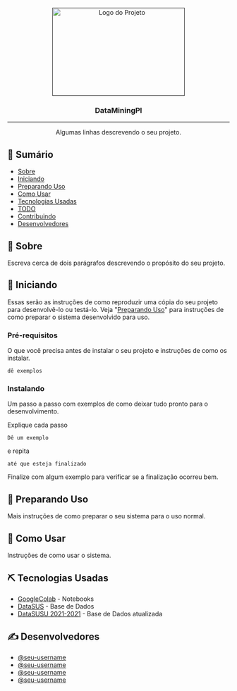 <p align="center">
  <a href="" rel="noopener">
  <img width=300px height=200px src="./imagens/logo.png" alt="Logo do Projeto"></a>
</p>

<h3 align="center">DataMiningPI</h3>

---

<p align="center"> Algumas linhas descrevendo o seu projeto.
    <br>
</p>

## 📝 Sumário

- [Sobre](#sobre)
- [Iniciando](#inicio)
- [Preparando Uso](#preparando)
- [Como Usar](#como-usar)
- [Tecnologias Usadas](#tecnologias-usadas)
- [TODO](./TODO.md)
- [Contribuindo](./CONTRIBUTING.md)
- [Desenvolvedores](#desenvolvedores)

## 🧐 Sobre <a name = "sobre"></a>

Escreva cerca de dois parágrafos descrevendo o propósito do seu projeto.

## 🏁 Iniciando <a name = "inicio"></a>

Essas serão as instruções de como reproduzir uma cópia do seu projeto para desenvolvê-lo ou testá-lo. Veja "[Preparando Uso](#preparando)" para instruções de como preparar o sistema desenvolvido para uso.

### Pré-requisitos

O que você precisa antes de instalar o seu projeto e instruções de como os instalar.

```
dê exemplos
```

### Instalando

Um passo a passo com exemplos de como deixar tudo pronto para o desenvolvimento.

Explique cada passo

```
Dê um exemplo
```

e repita

```
até que esteja finalizado
```

Finalize com algum exemplo para verificar se a finalização ocorreu bem.

## 🚀 Preparando Uso <a name = "preparando"></a>

Mais instruções de como preparar o seu sistema para o uso normal.

## 🎈 Como Usar <a name="como-usar"></a>

Instruções de como usar o sistema.

## ⛏️ Tecnologias Usadas <a name = "tecnologias-usadas"></a>

- [GoogleColab](https://colab.research.google.com/) - Notebooks
- [DataSUS](https://dados.gov.br/dataset/sistema-de-informacao-sobre-mortalidade-sim-1979-a-2018) - Base de Dados
- [DataSUSU 2021-2021](https://dados.gov.br/dataset/sistema-de-informacao-sobre-mortalidade) - Base de Dados atualizada


## ✍️ Desenvolvedores <a name = "desenvolvedores"></a>

- [@seu-username](https://github.com/seu-username) 
- [@seu-username](https://github.com/seu-username) 
- [@seu-username](https://github.com/seu-username) 
- [@seu-username](https://github.com/seu-username)
